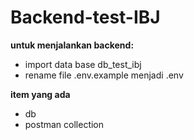 # Backend-test-IBJ

**untuk menjalankan backend:**</br>
- import data base db_test_ibj
- rename file .env.example menjadi .env

**item yang ada**
- db
- postman collection
